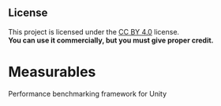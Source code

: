 ## License

This project is licensed under the [CC BY 4.0](https://creativecommons.org/licenses/by/4.0/) license.  
**You can use it commercially, but you must give proper credit.**


# Measurables
Performance benchmarking framework for Unity
